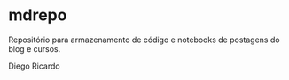 # mdrepo
Repositório para armazenamento de código e notebooks de postagens do blog e cursos.

Diego Ricardo